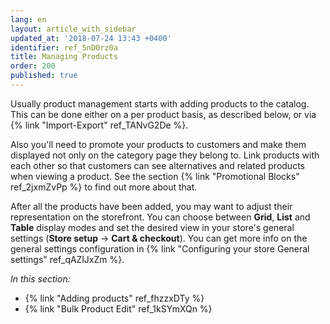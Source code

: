 ```yaml
---
lang: en
layout: article_with_sidebar
updated_at: '2018-07-24 13:43 +0400'
identifier: ref_5nD0rz0a
title: Managing Products
order: 200
published: true
---
```

Usually product management starts with adding products to the catalog. This can be done either on a per product basis, as described below, or via {% link "Import-Export" ref_TANvG2De %}. 

Also you'll need to promote your products to customers and make them displayed not only on the category page they belong to. Link products with each other so that customers can see alternatives and related products when viewing a product. See the section {% link "Promotional Blocks" ref_2jxmZvPp %} to find out more about that.

After all the products have been added, you may want to adjust their representation on the storefront. You can choose between **Grid**, **List** and **Table** display modes and set the desired view in your store's general settings (**Store setup** -> **Cart & checkout**). You can get more info on the general settings configuration in {% link "Configuring your store General settings" ref_qAZlJxZm %}.

_In this section:_

*   {% link "Adding products" ref_fhzzxDTy %}
*   {% link "Bulk Product Edit" ref_1kSYmXQn %}
